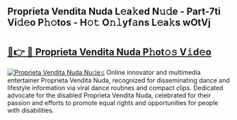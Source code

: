## Proprieta Vendita Nuda L𝚎a𝚔ed N𝚞𝚍e - Part-7ti Vi𝚍𝚎o P𝚑𝚘tos - H𝚘𝚝 O𝚗𝚕yf𝚊ns L𝚎a𝚔s wOtVj

# <h2><a href="http://kf6rmbz.oniu.top/?m=Proprieta+Vendita+Nuda">🔗👉 🔴 Proprieta Vendita Nuda P𝚑ot𝚘𝚜 V𝚒d𝚎o</a></h2>

[![Proprieta Vendita Nuda Nu𝚍e𝚜](https://i.imgur.com/0qMVB7G.gif)](http://kf6rmbz.oniu.top/?m=Proprieta+Vendita+Nuda)
Online innovator and multimedia entertainer Proprieta Vendita Nuda, recognized for disseminating dance and lifestyle information via viral dance routines and compact clips. Dedicated advocate for the disabled Proprieta Vendita Nuda, celebrated for their passion and efforts to promote equal rights and opportunities for people with disabilities.  
